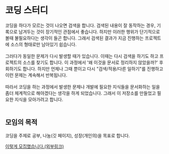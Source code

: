 # 코딩 스터디
코딩을 하다가 모르는 것이 나오면 검색을 합니다. 검색된 내용이 잘 동작하는 경우, 기록으로 남겨두는 것이 장기적인 관점에서 좋습니다. 하지만 이러한 행위가 단기적으로 볼때 불필요하다는 생각이 들곤 합니다. 그래서 검색된 결과가 지금 진행하는 프로젝트에 소스의 형태로만 남아있기 쉽습니다.
<br/>
<br/>
그러다가 동일한 문제가 다시 발생할 때가 있습니다. 이때는 다시 검색을 하기도 하고 프로젝트의 소스를 찾기도 합니다. 이 과정에서 '왜 이것을 문서로 정리하지 않았을까?' 후회하기도 합니다. 하지만 언제나 그때 뿐이고 다시 "검색/적용/다른 일하기"를 진행하고 이런 문제는 계속해서 반복됩니다.
<br/>
<br/>
따라서 코딩을 하는 과정에서 발생한 문제나 개발에 필요한 지식들을 문서화하는 일을 좀더 체계적으로 해야겠다는 생각을 하게 되었습니다. 그래서 이 저장소를 만들었고 필요한 지식을 모아가려고 합니다.
<br/>
<br/>

## **모임의 목적**
코딩을 주제로 공부, 나눔(깃 페이지), 성장(개인의)을 목표로 합니다.

[이렇게 모집했습니다.(외부링크)](https://blog.naver.com/jungtek7/222682383008, "모집글")